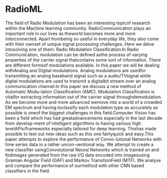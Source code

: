 # RadioML
The field of Radio Modulation has been an interesting topicof  research  within  the  Machine  learning  community.  RadioCommunication  plays  an  important  role  in  our  lives  as  theworld  becomes  more  and  more  interconnected.  Apart  frombeing so useful in everyday life, they also come with their ownset of unique signal processing challenges. Here we delve intosolving one of them: Radio Modulation Classification.In  Radio  Communication,  modulation  can  be  defined  asthe  process  of  varying  properties  of  the  carrier  signal  thatcontains  some  sort  of  information.  There  are  different  formsof modulations available. In this paper we will be dealing withAnalog and Digital modulations. Analog modulations are usedfor transmitting an analog baseband signal such as a audio/TVsignal while digital modulations are used to transmit a digitalbit stream over an analog communication channel.In this paper we discuss a new method of Automatic Modu-lation Classification (AMC). Modulation Classification is vitalfor  extracting  information  out  of  the  carrier  signal  throughdemodulation.  As  we  become  more  and  more  advanced  wemove into a world of a crowded EM spectrum and having toclassify each modulation type as accurately as possible is oneof the biggest challenges in this field.Computer  Vision  has  been  a  field  which  has  had  greatadvancements  especially  in  the  last  decade  from  develop-ment  of  intelligent  algorithms  to  having  various  high  levelAPIs/frameworks  especially  tailored  for  deep  learning.  Thishas made possible to test out new ideas such as this one fairlyquick and easy.This  paper  attempts  to  explore  the  performance  of  Convo-lutional  Networks  with  time  series  data  in  a  rather  uncon-ventional  way.  We  attempt  to  create  a  new  classifier  usingConvolutional  Neural  Networks  which  is  trained  on  and  fedimages generated from the raw I/Q data encoded into imagesusing  Gramian  Angular  Field  (GAF)  and  Markov  TransitionField (MTF). We analyse and compare the performance of ourmethod with other CNN based classifiers in the field.
